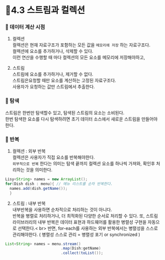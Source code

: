 # 📌4.3 스트림과 컬렉션 
### 📘 데이터 계산 시점

1. 컬렉션 <br>
컬렉션은 현재 자료구조가 포함하는 모든 값을 `메모리에 저장` 하는 자료구조다.<br>
컬렉션에 요소를 추가하거나, 삭제할 수 있다.<br>
이런 연산을 수행할 때 마다 컬렉션의 모든 요소를 메모리에 저장해야하고,


2. 스트림 <br>
스트림에 요소를 추가하거나, 제거할 수 없다.<br>
스트림은요청할 때만 요소를 계산하는 고정된 자료구조다.<br>
사용자가 요청하는 값만 스트림에서 추출한다.

### 📘 탐색
스트림은 한번만 탐색할수 있고, 탐색된 스트림의 요소는 소비된다.<br>
한번 탐색한 요소를 다시 탐색하려면 초기 데이터 소스에서 새로운 스트림을 만들어야 한다.<br>

### 📘 반복
1. 컬렉션 : 외부 반복 <br>
컬렉션은 사용자가 직접 요소를 반복해야한다.<br>
`외부적으로 반복` 한다는 의미는 탐색 끝까지 컬렉션 요소를 하나씩 가져와, 확인후 처리하는 것을 의미한다. 
``` java
Lisy<String> names = new ArrayList();
for(Dish dish : menu){ // 메뉴 리스트를 순차 반복한다.
  names.add(dish.getName());
  }
```

2. 스트림 : 내부 반복 <br>
내부반복을 사용하면 순차적으로 처리하는 것이 아니다.<br>
반복을 병렬로 처리하거나, 더 최적화된 다양한 순서로 처리할 수 있다.
또, 스트림 라이브러리의 내부 반복은 데이터 표현과 하드웨어를 활용한 병렬성 구현을 자동으로 선택한다.< br>
반면, for-each를 사용하는 외부 반복에서는 병렬성을 스스로 관리해야한다. ( 병렬성 스스로 관리 = 병렬성 포기 or synchronized )

``` java
List<String> names = menu.stream()
                         .map(Dish:getName) 
                         .collect(toList());
```
